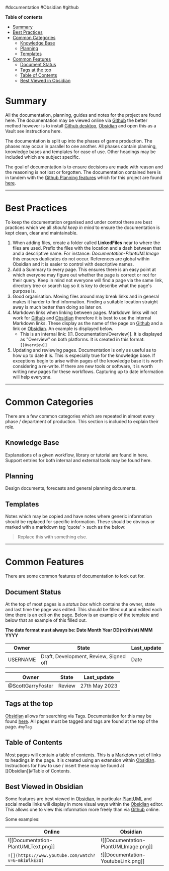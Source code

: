 #documentation #Obsidian #github 

**Table of contents**
- [Summary](#Summary)
- [Best Practices](#Best%20Practices)
- [Common Categories](#Common%20Categories)
	- [Knowledge Base](#Knowledge%20Base)
	- [Planning](#Planning)
	- [Templates](#Templates)
- [Common Features](#Common%20Features)
	- [Document Status](#Document%20Status)
	- [Tags at the top](#Tags%20at%20the%20top)
	- [Table of Contents](#Table%20of%20Contents)
	- [Best Viewed in Obsidian](#Best%20Viewed%20in%20Obsidian)


# Summary
All the documentation, planning, guides and notes for the project are found here. The documentation may be viewed online via [Github](https://github.com/ScottGarryFoster/PROJECT-Snake/blob/main/SnakeGameDocumentation) the better method however is to install [Github desktop](https://desktop.github.com/), [Obsidian](https://obsidian.md/) and open this as a Vault see instructions here.

The documentation is split up into the phases of game production. The phases may occur in parallel to one another. All phases contain planning, knowledge bases and templates for ease of use. Other headings may be included which are subject specific.

The goal of documentation is to ensure decisions are made with reason and the reasoning is not lost or forgotten. The documentation contained here is in tandem with the [Github Planning features](https://github.com/features/issues) which for this project are found [here](https://github.com/ScottGarryFoster/PROJECT-Snake/projects?query=is%3Aopen).

---
# Best Practices
To keep the documentation organised and under control there are best practices which we all *should keep in mind* to ensure the documentation is kept clean, clear and maintainable.

1. When adding files, create a folder called **LinkedFiles** near to where the files are used. Prefix the files with the location and a dash between that and a descriptive name. For instance: *Documentation-PlantUMLImage* this ensures duplicates do not occur. References are global within Obsidian and it is easier to control with descriptive names.
2. Add a Summary to every page. This ensures there is an easy point at which everyone may figure out whether the page is correct or not for their query. Keep in mind not everyone will find a page via the same link, directory tree or search tag so it is key to describe what the page's purpose is.
3. Good organisation. Moving files around may break links and in general makes it harder to find information. Finding a suitable location straight away is much better than doing so later on.
4. Markdown links when linking between pages. Markdown links will not work for [Github](https://github.com/) and [Obsidian](https://obsidian.md/) therefore it is best to use the internal Markdown links. These display as the name of the page on [Github](https://github.com/) and a link on [Obsidian](https://obsidian.md/). An example is displayed below.
	* This is an internal link: [[1. Documentation/Overview]]. It is displayed as "Overview" on both platforms. It is created in this format:  `[[Overview]]`
5. Updating and reviewing pages. Documentation is only as useful as to how up to date it is. This is especially true for the knowledge base. If exceptions begin to arise within pages of the knowledge base it is worth considering a re-write. If there are new tools or software, it is worth writing new pages for these workflows. Capturing up to date information will help everyone.

---
# Common Categories
There are a few common categories which are repeated in almost every phase / department of production. This section is included to explain their role.

## Knowledge Base
Explanations of a given workflow, library or tutorial are found in here. Support entries for both internal and external tools may be found here.

## Planning
Design documents, forecasts and general planning documents.

## Templates
Notes which may be copied and have notes where generic information should be replaced for specific information. These should be obvious or marked with a markdown tag 'quote' > such as the below:
>Replace this with something else.

---
# Common Features
There are some common features of documentation to look out for.

## Document Status
At the top of most pages is a *status box* which contains the owner, state and last time the page was edited. This should be filled out and edited each time there is an edit on the page. Below is an example of the template and below that an example of this filled out.

**The date format must always be: Date Month Year DD(rd/th/st) MMM YYYY**

|Owner|State|Last_update|
|--|--|--|
|USERNAME|Draft, Development, Review, Signed off|Date|

|Owner|State|Last_update|
|--|--|--|
|@ScottGarryFoster|Review|27th May 2023|

## Tags at the top
[Obsidian](https://obsidian.md/) allows for searching via Tags. Documentation for this may be found [here](https://help.obsidian.md/Editing+and+formatting/Tags). All pages must be tagged and tags are found at the top of the page.
`#myTag`

## Table of Contents
Most pages will contain a table of contents. This is a [Markdown](https://www.markdownguide.org/cheat-sheet/) set of links to headings in the page. It is created using an extension within [Obsidian](https://obsidian.md/). Instructions for how to use / insert these may be found at [[Obsidian]]#Table of Contents. 

## Best Viewed in Obsidian
Some features are best viewed in [Obsidian](https://obsidian.md/), in particular [PlantUML](https://plantuml.com/) and social media links will display in more visual ways within the [Obsidian](https://obsidian.md/) editor. This allows one to view this information more freely than via [Github](https://github.com/) online.

Some examples:

|Online|Obsidian|
|---|---|
| ![[Documentation-PlantUMLText.png]] | ![[Documentation-PlantUMLImage.png]]|
|`![](https://www.youtube.com/watch?v=G-mkiWlkE3U)`| ![[Documentation-YoutubeLink.png]] |
